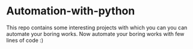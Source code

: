 # Automation-with-python
This repo contains some interesting projects with which you can you can automate your boring works. Now automate your boring works with few lines of code :)

